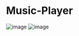 ﻿# Music-Player
 ![image](https://github.com/sadanadsidhu/Music-Player/assets/121937172/66dbef71-b8e5-4e8b-9459-b9ffb88c79ae)
![image](https://github.com/sadanadsidhu/Music-Player/assets/121937172/ee99da8d-ef14-4403-ab45-863ceb45187a)

